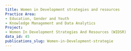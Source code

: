 ```yaml
---
title: Women in Development strategies and resources
Practice Area:
- Education, Gender and Youth
- Knowledge Management and Data Analytics
Project:
- Women In Development Strategies And Resources (WIDSR)
data_id: 45
publications_slug: Women-in-Development-strategie
---
```


